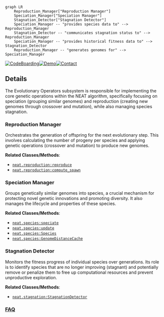 ```mermaid
graph LR
    Reproduction_Manager["Reproduction Manager"]
    Speciation_Manager["Speciation Manager"]
    Stagnation_Detector["Stagnation Detector"]
    Speciation_Manager -- "provides species data to" --> Reproduction_Manager
    Stagnation_Detector -- "communicates stagnation status to" --> Reproduction_Manager
    Speciation_Manager -- "provides historical fitness data to" --> Stagnation_Detector
    Reproduction_Manager -- "generates genomes for" --> Speciation_Manager
```

[![CodeBoarding](https://img.shields.io/badge/Generated%20by-CodeBoarding-9cf?style=flat-square)](https://github.com/CodeBoarding/GeneratedOnBoardings)[![Demo](https://img.shields.io/badge/Try%20our-Demo-blue?style=flat-square)](https://www.codeboarding.org/demo)[![Contact](https://img.shields.io/badge/Contact%20us%20-%20contact@codeboarding.org-lightgrey?style=flat-square)](mailto:contact@codeboarding.org)

## Details

The Evolutionary Operators subsystem is responsible for implementing the core genetic operations within the NEAT algorithm, specifically focusing on speciation (grouping similar genomes) and reproduction (creating new genomes through crossover and mutation), while also managing species stagnation.

### Reproduction Manager
Orchestrates the generation of offspring for the next evolutionary step. This involves calculating the number of progeny per species and applying genetic operations (crossover and mutation) to produce new genomes.


**Related Classes/Methods**:

- <a href="https://github.com/CodeReclaimers/neat-python/blob/master/neat/reproduction.py" target="_blank" rel="noopener noreferrer">`neat.reproduction:reproduce`</a>
- <a href="https://github.com/CodeReclaimers/neat-python/blob/master/neat/reproduction.py" target="_blank" rel="noopener noreferrer">`neat.reproduction:compute_spawn`</a>


### Speciation Manager
Groups genetically similar genomes into species, a crucial mechanism for protecting novel genetic innovations and promoting diversity. It also manages the lifecycle and properties of these species.


**Related Classes/Methods**:

- <a href="https://github.com/CodeReclaimers/neat-python/blob/master/neat/species.py" target="_blank" rel="noopener noreferrer">`neat.species:speciate`</a>
- <a href="https://github.com/CodeReclaimers/neat-python/blob/master/neat/species.py" target="_blank" rel="noopener noreferrer">`neat.species:update`</a>
- <a href="https://github.com/CodeReclaimers/neat-python/blob/master/neat/species.py" target="_blank" rel="noopener noreferrer">`neat.species:Species`</a>
- <a href="https://github.com/CodeReclaimers/neat-python/blob/master/neat/species.py" target="_blank" rel="noopener noreferrer">`neat.species:GenomeDistanceCache`</a>


### Stagnation Detector
Monitors the fitness progress of individual species over generations. Its role is to identify species that are no longer improving (stagnant) and potentially remove or penalize them to free up computational resources and prevent unproductive exploration.


**Related Classes/Methods**:

- <a href="https://github.com/CodeReclaimers/neat-python/blob/master/neat/stagnation.py" target="_blank" rel="noopener noreferrer">`neat.stagnation:StagnationDetector`</a>




### [FAQ](https://github.com/CodeBoarding/GeneratedOnBoardings/tree/main?tab=readme-ov-file#faq)